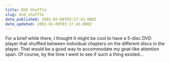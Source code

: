 ```yaml
---
title: DVD Shuffle
slug: dvd_shuffle
date_published: 2002-02-08T03:17:43.000Z
date_updated: 2002-02-08T03:17:43.000Z
---
```


For a brief while there, I thought it might be cool to have a 5-disc DVD player that shuffled between individual chapters on the different discs in the player. That would be a good way to accommodate my gnat-like attention span. Of course, by the time I went to see if such a thing existed…
